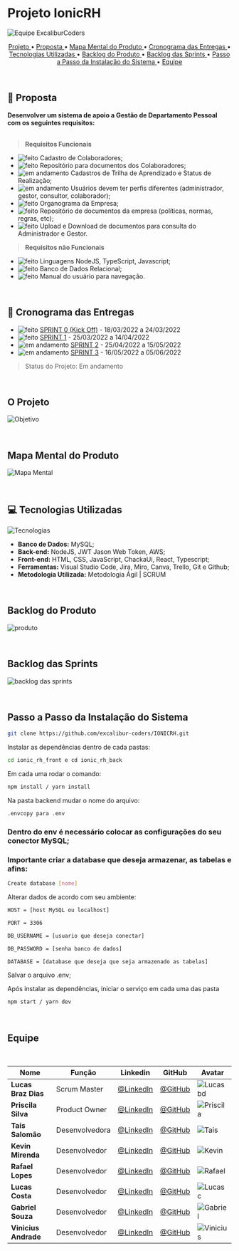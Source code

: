 # Projeto IonicRH

![Equipe ExcaliburCoders](./docs/readme/apresentação.png)

<p align="center">
  <a href ="#o-projeto"> Projeto </a>  • 
  <a href ="#dart-proposta"> Proposta </a>  • 
  <a href ="#mapa-mental-do-produto"> Mapa Mental do Produto </a>  • 
  <a href ="#calendar-cronograma-das-entregas"> Cronograma das Entregas </a>  • 
  <a href ="#-tecnologias-utilizadas"> Tecnologias Utilizadas </a>  • 
  <a href ="#backlog-do-produto">Backlog do Produto </a>  •
  <a href ="#backlog-das-sprints">Backlog das Sprints </a>  •
  <a href ="#passo-a-passo-da-instalação-do-sistema">Passo a Passo da Instalação do Sistema </a>  •
  <a href ="#equipe"> Equipe </a> 
</p>

<br>
 
## :dart: Proposta

**Desenvolver um sistema de apoio a Gestão de Departamento Pessoal com os seguintes requisitos:**<br><br>

> **Requisitos Funcionais**

- ![feito](./docs/readme/check.jpeg) Cadastro de Colaboradores;
- ![feito](./docs/readme/check.jpeg) Repositório para documentos dos Colaboradores;
- ![em andamento](./docs/readme/a_fazer.jpeg) Cadastros de Trilha de Aprendizado e Status de Realização;
- ![em andamento](./docs/readme/a_fazer.jpeg) Usuários devem ter perfis diferentes (administrador, gestor, consultor, colaborador);
- ![feito](./docs/readme/check.jpeg) Organograma da Empresa;
- ![feito](./docs/readme/check.jpeg) Repositório de documentos da empresa (políticas, normas, regras, etc);
- ![feito](./docs/readme/check.jpeg) Upload e Download de documentos para consulta do Administrador e Gestor.
  <br>

> **Requisitos não Funcionais**
- ![feito](./docs/readme/check.jpeg) Linguagens NodeJS, TypeScript, Javascript;
- ![feito](./docs/readme/check.jpeg) Banco de Dados Relacional;
- ![feito](./docs/readme/check.jpeg) Manual do usuário para navegação.

<br>


## :calendar: Cronograma das Entregas

- ![feito](./docs/readme/check.jpeg) [SPRINT 0 (Kick Off)](https://github.com/excalibur-coders/IONICRH/releases/tag/sprint0) - 18/03/2022 a 24/03/2022
- ![feito](./docs/readme/check.jpeg) [SPRINT 1](https://github.com/excalibur-coders/IONICRH/releases/tag/sprint1) - 25/03/2022 a 14/04/2022
- ![em andamento](./docs/readme/check.jpeg) [SPRINT 2](https://github.com/excalibur-coders/IONICRH/releases/tag/sprint2) - 25/04/2022 a 15/05/2022
- ![em andamento](./docs/readme/a_fazer.jpeg) [SPRINT 3](https://github.com/excalibur-coders/IONICRH/releases/tag/sprint3) - 16/05/2022 a 05/06/2022


> Status do Projeto: Em andamento

<br>

## O Projeto

![Objetivo](./docs/readme/objetivo.png)


<br>

## Mapa Mental do Produto

![Mapa Mental](./docs/readme/mapa.png)

<br>

## 💻 Tecnologias Utilizadas

![Tecnologias](https://user-images.githubusercontent.com/80925387/167985230-3fe735ad-4843-4adb-84a7-a62d84da1939.png)


- **Banco de Dados:** MySQL;
- **Back-end:** NodeJS, JWT Jason Web Token, AWS;
- **Front-end:** HTML, CSS, JavaScript, ChackaUi, React, Typescript;
- **Ferramentas:** Visual Studio Code, Jira, Miro, Canva, Trello, Git e Github;
- **Metodologia Utilizada:** Metodologia Ágil | SCRUM

<br>

## Backlog do Produto

![produto](https://user-images.githubusercontent.com/80925387/167988579-5427c958-28e5-435a-9e02-42137939c540.png)


<br>

## Backlog das Sprints
![backlog das sprints](https://user-images.githubusercontent.com/80925387/168347328-0af2a14f-f963-4218-b9a9-bb150b5396f3.png)


<br>

## Passo a Passo da Instalação do Sistema

```bash
git clone https://github.com/excalibur-coders/IONICRH.git
```

Instalar as dependências dentro de cada pastas:

```bash
cd ionic_rh_front e cd ionic_rh_back
```

Em cada uma rodar o comando:

```bash
npm install / yarn install
```

Na pasta backend mudar o nome do arquivo:

```bash
.envcopy para .env
```

### Dentro do env é necessário colocar as configurações do seu conector MySQL;

### Importante criar a database que deseja armazenar, as tabelas e afins:

```bash
Create database [nome]
```

Alterar dados de acordo com seu ambiente:

```bash
HOST = [host MySQL ou localhost]
```

```bash
PORT = 3306
```

```bash
DB_USERNAME = [usuario que deseja conectar]
```

```bash
DB_PASSWORD = [senha banco de dados]
```

```bash
DATABASE = [database que deseja que seja armazenado as tabelas]
```

Salvar o arquivo .env;

Após instalar as dependências, iniciar o serviço em cada uma das pasta

```bash
npm start / yarn dev
```

<br>

## Equipe

<br>

| Nome                 | Função         | Linkedin                                                                      | GitHub                                        | Avatar                                         |
| -------------------- | -------------- | ----------------------------------------------------------------------------- | --------------------------------------------- | ---------------------------------------------- |
| **Lucas Braz Dias**  | Scrum Master   | [@LinkedIn](https://www.linkedin.com/in/lucas-braz-dias/)                     | [@GitHub](https://github.com/lucasbdias)      | ![Lucasbd](./docs/readme/equipe/lucasbd.jpg)   |
| **Priscila Silva**   | Product Owner  | [@LinkedIn](https://www.linkedin.com/in/priscilasilva1801/)                   | [@GitHub](https://github.com/prsilva)         | ![Priscila](./docs/readme/equipe/priscila.jpg) |
| **Taís Salomão**     | Desenvolvedora | [@LinkedIn](https://www.linkedin.com/in/tais-salomao/)                        | [@GitHub](https://github.com/taissalomao)     | ![Tais](./docs/readme/equipe/tais.jpg)         |
| **Kevin Mirenda**    | Desenvolvedor  | [@LinkedIn](https://www.linkedin.com/in/kevin-mirenda-a54a64220)              | [@GitHub](https://github.com/KevinFMfatec)    | ![Kevin](./docs/readme/equipe/kevin.jpg)       |
| **Rafael Lopes**     | Desenvolvedor  | [@LinkedIn](https://www.linkedin.com/in/rafael-leonardo-lopes/)               | [@GitHub](https://github.com/Rafael-leonardo) | ![Rafael](./docs/readme/equipe/rafael.jpg)     |
| **Lucas Costa**      | Desenvolvedor  | [@LinkedIn](https://www.linkedin.com/in/lucas-costa-a49a01219/)               | [@GitHub](https://github.com/ddaiwon)         | ![Lucasc](./docs/readme/equipe/lucasc.jpg)     |
| **Gabriel Souza**    | Desenvolvedor  | [@LinkedIn](https://www.linkedin.com/in/gabriel-souza-bicho-nunes-429191185/) | [@GitHub](https://github.com/ZeroPirata)      | ![Gabriel](./docs/readme/equipe/gabriel.jpg)   |
| **Vinicius Andrade** | Desenvolvedor  | [@LinkedIn](https://www.linkedin.com/in/vin%C3%ADcius-barbosa-78111a206/)     | [@GitHub](https://github.com/ViniciusAndBar)  | ![Vinicius](./docs/readme/equipe/vinicius.jpg) |

<br>
